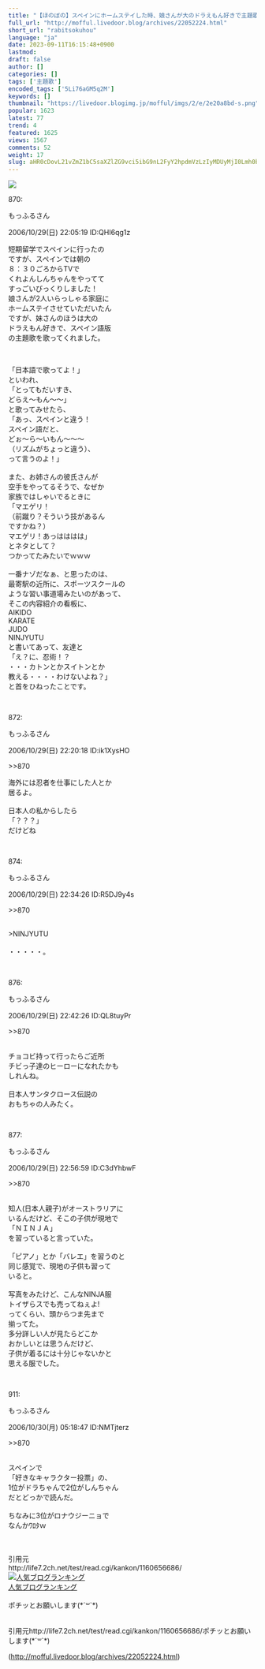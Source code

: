 ```yaml
---
title: "【ほのぼの】スペインにホームステイした時、娘さんが大のドラえもん好きで主題歌を歌ってくれたらwww : もっふるちゃんねる"
full_url: "http://mofful.livedoor.blog/archives/22052224.html"
short_url: "rabitsokuhou"
language: "ja"
date: 2023-09-11T16:15:48+0900
lastmod: 
draft: false
author: []
categories: []
tags: ['主題歌']
encoded_tags: ['5Li76aGM5q2M']
keywords: []
thumbnail: "https://livedoor.blogimg.jp/mofful/imgs/2/e/2e20a8bd-s.png"
popular: 1623
latest: 77
trend: 4
featured: 1625
views: 1567
comments: 52
weight: 17
slug: aHR0cDovL21vZmZ1bC5saXZlZG9vci5ibG9nL2FyY2hpdmVzLzIyMDUyMjI0Lmh0bWw=
---
```


![](https://livedoor.blogimg.jp/mofful/imgs/2/e/2e20a8bd-s.png)

<div><p class='t_h'>870: <p>もっふるさん</p> <p>2006/10/29(日) 22:05:19 ID:QHI6qg1z</p></p><p class='t_b'>短期留学でスペインに行ったの<br>ですが、スペインでは朝の<br>８：３０ごろからTVで<br>くれよんしんちゃんをやってて<br>すっごいびっくりしました！<br>娘さんが2人いらっしゃる家庭に<br>ホームステイさせていただいたん<br>ですが、妹さんのほうは大の<br>ドラえもん好きで、スペイン語版<br>の主題歌を歌ってくれました。</p><p class='t_h'><br></p><p class='t_b'> 「日本語で歌ってよ！」<br>といわれ、<br>「とってもだいすき、<br> どらえ～もん～～」<br>と歌ってみせたら、 <br> 「あっ、スペインと違う！<br> スペイン語だと、<br> どぉ～ら～いもん～～～<br>（リズムがちょっと違う）、<br> って言うのよ！」 <br> <br> また、お姉さんの彼氏さんが<br>空手をやってるそうで、なぜか<br>家族ではしゃいでるときに <br> 「マエゲリ！<br>（前蹴り？そういう技があるん<br> ですかね？）<br> マエゲリ！あっはははは」<br>とネタとして？<br>つかってたみたいでｗｗｗ <br> <br> 一番ナゾだなぁ、と思ったのは、<br>最寄駅の近所に、スポーツスクールの<br>ような習い事道場みたいのがあって、<br>そこの内容紹介の看板に、 <br> AIKIDO <br> KARATE <br> JUDO <br> NINJYUTU <br> と書いてあって、友達と<br>「え？に、忍術！？<br> ・・・カトンとかスイトンとか<br> 教える・・・・わけないよね？」<br>と首をひねったことです。 <br> </p><br> <p class='t_h t_i'>872: <p>もっふるさん</p> <p> 2006/10/29(日) 22:20:18 ID:ik1XysHO</p></p> <p class='t_b t_i'> <p class='anchor'>>>870<br></p>海外には忍者を仕事にした人とか<br>居るよ。<br> <br> 日本人の私からしたら<br>「？？？」<br>だけどね </p><br> <p class='t_h t_i'>874: <p>もっふるさん</p> <p> 2006/10/29(日) 22:34:26 ID:R5DJ9y4s</p></p> <p class='t_b t_i'> <p class='anchor'>>>870</p> <br> >NINJYUTU <br> <br> ・・・・・。<br></p><br> <p class='t_h t_i'>876: <p>もっふるさん</p> <p> 2006/10/29(日) 22:42:26 ID:QL8tuyPr</p></p> <p class='t_b t_i'> <p class='anchor'>>>870</p> <br> チョコビ持って行ったらご近所<br>チビっ子達のヒーローになれたかも<br>しれんね。<br> <br> 日本人サンタクロース伝説の<br>おもちゃの人みたく。 </p><br> <p class='t_h t_i'>877: <p>もっふるさん</p> <p> 2006/10/29(日) 22:56:59 ID:C3dYhbwF</p></p> <p class='t_b t_i'> <p class='anchor'>>>870</p> <br> 知人(日本人親子)がオーストラリアに<br>いるんだけど、そこの子供が現地で<br>「ＮＩＮＪＡ」<br>を習っていると言っていた。<br> <br> 「ピアノ」とか「バレエ」を習うのと<br>同じ感覚で、現地の子供も習って<br>いると。<br> <br> 写真をみたけど、こんなNINJA服<br>トイザらスでも売ってねぇよ! <br> ってくらい、頭からつま先まで<br>揃ってた。 <br>多分詳しい人が見たらどこか<br>おかしいとは思うんだけど、<br>子供が着るには十分じゃないかと<br>思える服でした。 </p><br> <p class='t_h t_i'>911: <p>もっふるさん</p> <p> 2006/10/30(月) 05:18:47 ID:NMTjterz</p></p> <p class='t_b t_i'> <p class='anchor'>>>870</p> <br> スペインで<br>「好きなキャラクター投票」の、<br>1位がドラちゃんで2位がしんちゃん<br>だとどっかで読んだ。<br> <br> ちなみに3位がロナウジーニョで<br>なんかﾜﾛﾀｗ </p><br> <br>引用元<br>http://life7.2ch.net/test/read.cgi/kankon/1160656686/<br><a href='//blog.with2.net/link/?2036932'><img title='人気ブログランキング' src='https://blog.with2.net/img/banner/banner_21.gif'></a><br><a href='//blog.with2.net/link/?2036932'>人気ブログランキング</a><br><br>ポチッとお願いします(*´꒳`*)<br><br><img alt='' src='https://www11.a8.net/0.gif?a8mat=3BDUGQ+4RHMA+2HOM+BS629' height='1' width='1' border='0'> <p>引用元http://life7.2ch.net/test/read.cgi/kankon/1160656686/ポチッとお願いします(*´꒳`*)</p></div>

(http://mofful.livedoor.blog/archives/22052224.html)
